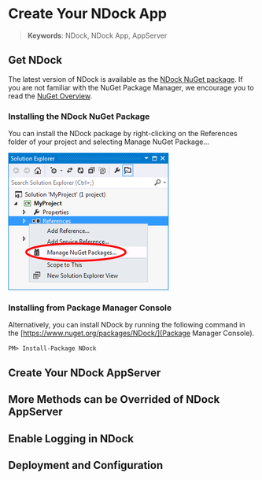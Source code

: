 # Create Your NDock App

> __Keywords__: NDock, NDock App, AppServer


## Get NDock

The latest version of NDock is available as the [NDock NuGet package](https://www.nuget.org/packages/NDock/). If you are not familiar with the NuGet Package Manager, we encourage you to read the [NuGet Overview](http://docs.nuget.org/consume/overview).

### Installing the NDock NuGet Package

You can install the NDock package by right-clicking on the References folder of your project and selecting Manage NuGet Package...

![nuget reference](images/nuget.png)

### Installing from Package Manager Console

Alternatively, you can install NDock by running the following command in the [https://www.nuget.org/packages/NDock/](Package Manager Console).

	PM> Install-Package NDock


## Create Your NDock AppServer


## More Methods can be Overrided of NDock AppServer


## Enable Logging in NDock


## Deployment and Configuration


